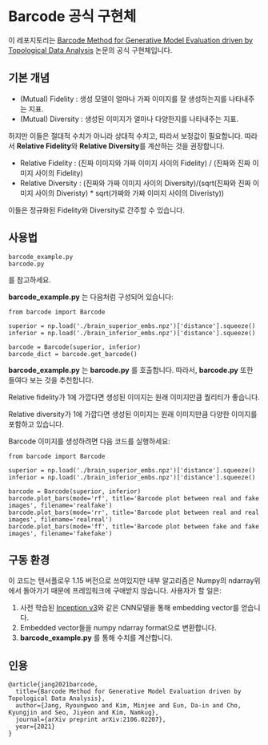 # Barcode 공식 구현체
이 레포지토리는 [Barcode Method for Generative Model Evaluation driven by Topological Data Analysis](https://arxiv.org/abs/2106.02207) 논문의 공식 구현체입니다.

## 기본 개념

- (Mutual) Fidelity : 생성 모델이 얼마나 가짜 이미지를 잘 생성하는지를 나타내주는 지표.
- (Mutual) Diversity : 생성된 이미지가 얼마나 다양한지를 나타내주는 지표.

하지만 이들은 절대적 수치가 아니라 상대적 수치고, 따라서 보정값이 필요합니다. 따라서 **Relative Fidelity**와 **Relative Diversity**를 계산하는 것을 권장합니다.

- Relative Fidelity : (진짜 이미지와 가짜 이미지 사이의 Fidelity) / (진짜와 진짜 이미지 사이의 Fidelity)
- Relative Diversity : (진짜와 가짜 이미지 사이의 Diversity)/(sqrt(진짜와 진짜 이미지 사이의 Diveristy) * sqrt(가짜와 가짜 이미지 사이의 Diveristy))

이들은 정규화된 Fidelity와 Diversity로 간주할 수 있습니다.

## 사용법

    barcode_example.py
    barcode.py
    
를 참고하세요.

**barcode_example.py** 는 다음처럼 구성되어 있습니다:

```
from barcode import Barcode

superior = np.load('./brain_superior_embs.npz')['distance'].squeeze()
inferior = np.load('./brain_inferior_embs.npz')['distance'].squeeze()

barcode = Barcode(superior, inferior)
barcode_dict = barcode.get_barcode()
```

**barcode_example.py** 는 **barcode.py** 를 호출합니다. 따라서, **barcode.py** 또한 들여다 보는 것을 추천합니다.

Relative fidelity가 1에 가깝다면 생성된 이미지는 원래 이미지만큼 퀄리티가 좋습니다.

Relative diversity가 1에 가깝다면 생성된 이미지는 원래 이미지만큼 다양한 이미지를 포함하고 있습니다.

Barcode 이미지를 생성하려면 다음 코드를 실행하세요:

```
from barcode import Barcode

superior = np.load('./brain_superior_embs.npz')['distance'].squeeze()
inferior = np.load('./brain_inferior_embs.npz')['distance'].squeeze()

barcode = Barcode(superior, inferior)
barcode.plot_bars(mode='rf', title='Barcode plot between real and fake images', filename='realfake')
barcode.plot_bars(mode='rr', title='Barcode plot between real and real images', filename='realreal')
barcode.plot_bars(mode='ff', title='Barcode plot between fake and fake images', filename='fakefake')

```

## 구동 환경

이 코드는 텐서플로우 1.15 버전으로 쓰여있지만 내부 알고리즘은 Numpy의 ndarray위에서 돌아가기 때문에 프레임워크에 구애받지 않습니다. 사용자가 할 일은:

1. 사전 학습된 [Inception v3](https://www.cv-foundation.org/openaccess/content_cvpr_2016/papers/Szegedy_Rethinking_the_Inception_CVPR_2016_paper.pdf)와 같은 CNN모델을 통해 embedding vector를 얻습니다.
2. Embedded vector들을 numpy ndarray format으로 변환합니다.
3. **barcode_example.py** 를 통해 수치를 계산합니다.
## 인용

```
@article{jang2021barcode,
  title={Barcode Method for Generative Model Evaluation driven by Topological Data Analysis},
  author={Jang, Ryoungwoo and Kim, Minjee and Eun, Da-in and Cho, Kyungjin and Seo, Jiyeon and Kim, Namkug},
  journal={arXiv preprint arXiv:2106.02207},
  year={2021}
}
```

